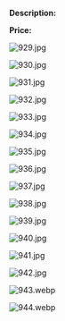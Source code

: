 **Description:**

**Price:**

![929.jpg](../images/929.jpg)

![930.jpg](../images/930.jpg)

![931.jpg](../images/931.jpg)

![932.jpg](../images/932.jpg)

![933.jpg](../images/933.jpg)

![934.jpg](../images/934.jpg)

![935.jpg](../images/935.jpg)

![936.jpg](../images/936.jpg)

![937.jpg](../images/937.jpg)

![938.jpg](../images/938.jpg)

![939.jpg](../images/939.jpg)

![940.jpg](../images/940.jpg)

![941.jpg](../images/941.jpg)

![942.jpg](../images/942.jpg)

![943.webp](../images/943.webp)

![944.webp](../images/944.webp)